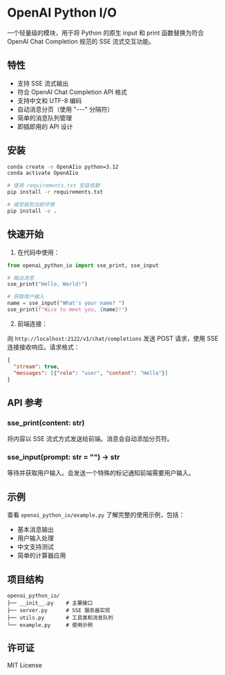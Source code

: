 # OpenAI Python I/O

一个轻量级的模块，用于将 Python 的原生 input 和 print 函数替换为符合 OpenAI Chat Completion 规范的 SSE 流式交互功能。

## 特性

- 支持 SSE 流式输出
- 符合 OpenAI Chat Completion API 格式
- 支持中文和 UTF-8 编码
- 自动消息分页（使用 "---" 分隔符）
- 简单的消息队列管理
- 即插即用的 API 设计

## 安装

```bash
conda create -n OpenAIio python=3.12
conda activate OpenAIio

# 使用 requirements.txt 安装依赖
pip install -r requirements.txt

# 或安装到当前环境
pip install -e .
```

## 快速开始

1. 在代码中使用：

```python
from openai_python_io import sse_print, sse_input

# 输出消息
sse_print("Hello, World!")

# 获取用户输入
name = sse_input("What's your name? ")
sse_print(f"Nice to meet you, {name}!")
```

2. 前端连接：

向 `http://localhost:2122/v1/chat/completions` 发送 POST 请求，使用 SSE 连接接收响应。请求格式：

```json
{
  "stream": true,
  "messages": [{"role": "user", "content": "Hello"}]
}
```

## API 参考

### sse_print(content: str)
将内容以 SSE 流式方式发送给前端。消息会自动添加分页符。

### sse_input(prompt: str = "") -> str
等待并获取用户输入。会发送一个特殊的标记通知前端需要用户输入。

## 示例

查看 `openai_python_io/example.py` 了解完整的使用示例，包括：
- 基本消息输出
- 用户输入处理
- 中文支持测试
- 简单的计算器应用

## 项目结构

```
openai_python_io/
├── __init__.py    # 主要接口
├── server.py      # SSE 服务器实现
├── utils.py       # 工具类和消息队列
└── example.py     # 使用示例
```

## 许可证

MIT License